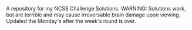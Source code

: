 A repository for my NCSS Challenge Solutions. WARNING: Solutions work, but are terrible and may cause irreversable brain damage upon viewing.
Updated the Monday's after the week's round is over.
